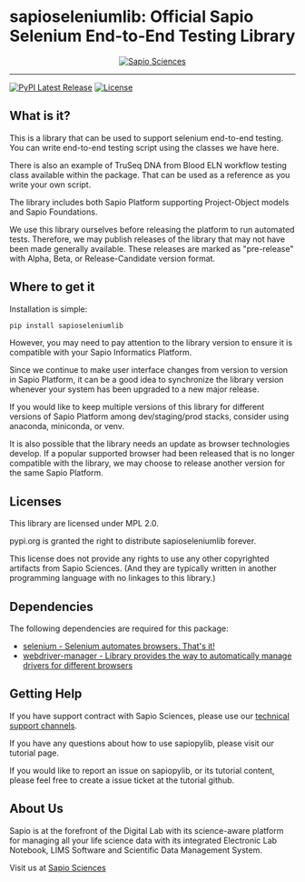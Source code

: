 # sapioseleniumlib: Official Sapio Selenium End-to-End Testing Library

<div align="center"><a href="https://www.sapiosciences.com" target="_blank">
  <img src="https://public.exemplareln.com/sapio-pylib/sapio_selenium_python_library_header_image.png" alt="Sapio Sciences"><br>
</a></div>

-----------------
[![PyPI Latest Release](https://img.shields.io/pypi/v/sapioseleniumlib.svg)](https://pypi.org/project/sapiopylib/) [![License](https://img.shields.io/pypi/l/sapioseleniumlib.svg)](https://github.com/sapiosciences/sapio-py-tutorials/blob/master/LICENSE)


## What is it?

This is a library that can be used to support selenium end-to-end testing.
You can write end-to-end testing script using the classes we have here.

There is also an example of TruSeq DNA from Blood ELN workflow testing class available within the package.
That can be used as a reference as you write your own script.

The library includes both Sapio Platform supporting Project-Object models and Sapio Foundations.

We use this library ourselves before releasing the platform to run automated tests.
Therefore, we may publish releases of the library that may not have been made generally available. 
These releases are marked as "pre-release" with Alpha, Beta, or Release-Candidate version format.

## Where to get it
Installation is simple:
```sh
pip install sapioseleniumlib
```

However, you may need to pay attention to the library version to ensure it is compatible with your Sapio Informatics Platform.

Since we continue to make user interface changes from version to version in Sapio Platform, it can be a good idea to synchronize the library version whenever your system has been upgraded to a new major release.

If you would like to keep multiple versions of this library for different versions of Sapio Platform among dev/staging/prod stacks, consider using anaconda, miniconda, or venv.

It is also possible that the library needs an update as browser technologies develop. If a popular supported browser had been released that is no longer compatible with the library, we may choose to release another version for the same Sapio Platform.

## Licenses
This library are licensed under MPL 2.0. 

pypi.org is granted the right to distribute sapioseleniumlib forever.

This license does not provide any rights to use any other copyrighted artifacts from Sapio Sciences. (And they are typically written in another programming language with no linkages to this library.)

## Dependencies
The following dependencies are required for this package:
- [selenium - Selenium automates browsers. That's it!](https://pypi.org/project/selenium)
- [webdriver-manager - Library provides the way to automatically manage drivers for different browsers](https://pypi.org/project/webdriver-manager)


## Getting Help
If you have support contract with Sapio Sciences, please use our [technical support channels](https://sapio-sciences.atlassian.net/servicedesk/customer/portals).

If you have any questions about how to use sapiopylib, please visit our tutorial page.

If you would like to report an issue on sapiopylib, or its tutorial content, please feel free to create a issue ticket at the tutorial github.

## About Us
Sapio is at the forefront of the Digital Lab with its science-aware platform for managing all your life science data with its integrated Electronic Lab Notebook, LIMS Software and Scientific Data Management System.

Visit us at <a href="https://www.sapiosciences.com">Sapio Sciences</a>